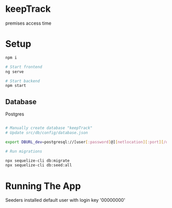 # keepTrack

premises access time


# Setup

```bash
npm i

# Start frontend
ng serve

# Start backend
npm start
```

## Database

Postgres

```bash

# Manually create database "keepTrack"
# Update src/db/config/database.json

export DBURL_dev=postgresql://[user[:password]@][netlocation][:port][/dbname]

# Run migrations

npx sequelize-cli db:migrate
npx sequelize-cli db:seed:all
```

# Running The App

Seeders installed default user with login key '00000000'


